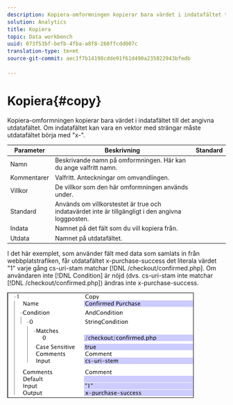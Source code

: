 ```yaml
---
description: Kopiera-omformningen kopierar bara värdet i indatafältet till det angivna utdatafältet. Om indatafältet kan vara en vektor med strängar måste utdatafältet börja med "x-".
solution: Analytics
title: Kopiera
topic: Data workbench
uuid: 073f53bf-befb-4fba-a8f8-260ffcdd007c
translation-type: tm+mt
source-git-commit: aec1f7b14198cdde91f61d490a235022943bfedb

---
```



# Kopiera{#copy}

Kopiera-omformningen kopierar bara värdet i indatafältet till det angivna utdatafältet. Om indatafältet kan vara en vektor med strängar måste utdatafältet börja med &quot;x-&quot;.

| Parameter | Beskrivning | Standard |
|---|---|---|
| Namn | Beskrivande namn på omformningen. Här kan du ange valfritt namn. |  |
| Kommentarer | Valfritt. Anteckningar om omvandlingen. |  |
| Villkor | De villkor som den här omformningen används under. |  |
| Standard | Används om villkorstestet är true och indatavärdet inte är tillgängligt i den angivna loggposten. |  |
| Indata | Namnet på det fält som du vill kopiera från. |  |
| Utdata | Namnet på utdatafältet. |  |

I det här exemplet, som använder fält med data som samlats in från webbplatstrafiken, får utdatafältet x-purchase-success det literala värdet &quot;1&quot; varje gång cs-uri-stam matchar [!DNL /checkout/confirmed.php]. Om användaren inte [!DNL Condition] är nöjd (dvs. cs-uri-stam inte matchar [!DNL /checkout/confirmed.php]) ändras inte x-purchase-success.

![](assets/cfg_TransformationType_Copy.png)

